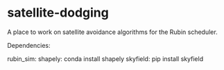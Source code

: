 # satellite-dodging
A place to work on satellite avoidance algorithms for the Rubin scheduler.


Dependencies:

rubin_sim: 
shapely: conda install shapely
skyfield:  pip install skyfield


